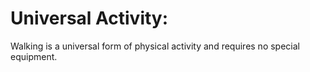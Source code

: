 # Universal Activity:

Walking is a universal form of physical activity and requires no special equipment.
